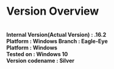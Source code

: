 # Version Overview


<br>
<b>Internal Version(Actual Version) : .16.2
<br>
Platform : Windows
Branch : Eagle-Eye
<br>
Platform : Windows
<br>
Tested on : Windows 10
<br>
Version codename : Silver
</b>

